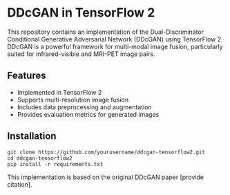 # DDcGAN in TensorFlow 2

This repository contains an implementation of the Dual-Discriminator Conditional Generative Adversarial Network (DDcGAN) using TensorFlow 2. DDcGAN is a powerful framework for multi-modal image fusion, particularly suited for infrared-visible and MRI-PET image pairs.

## Features
- Implemented in TensorFlow 2
- Supports multi-resolution image fusion
- Includes data preprocessing and augmentation
- Provides evaluation metrics for generated images

## Installation

```
git clone https://github.com/yourusername/ddcgan-tensorflow2.git
cd ddcgan-tensorflow2
pip install -r requirements.txt
```

This implementation is based on the original DDcGAN paper [provide citation].
